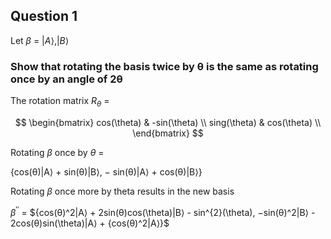 ## Question 1

Let $\beta$ = ${|A\rangle, |B\rangle}$


### Show that rotating the basis twice by θ is the same as rotating once by an angle of 2θ

The rotation matrix $R_{\theta}$ = 

$$ \begin{bmatrix}
cos(\theta) & -sin(\theta) \\
sing(\theta) & cos(\theta) \\
\end{bmatrix} $$

Rotating $\beta$ once by $\theta$ = 

{cos(θ)|A⟩ + sin(θ)|B⟩, − sin(θ)|A⟩ + cos(θ)|B⟩}

Rotating $\beta$ once more by theta results in the new basis

$\beta^{\prime\prime}$ = 
${cos(θ)^2|A⟩ + 2sin(θ)cos(\theta)|B⟩ - sin^{2}(\theta), −sin(θ)^2|B⟩ - 2cos(θ)sin(\theta)|A⟩ + {cos(θ)^2|A⟩}$


